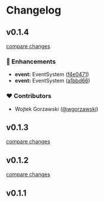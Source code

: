 # Changelog


## v0.1.4

[compare changes](https://github.com/wgorzawski/nuxt-di/compare/v0.1.3...v0.1.4)

### 🚀 Enhancements

- **event:** EventSystem ([f4e0471](https://github.com/wgorzawski/nuxt-di/commit/f4e0471))
- **event:** EventSystem ([a1bbd66](https://github.com/wgorzawski/nuxt-di/commit/a1bbd66))

### ❤️ Contributors

- Wojtek Gorzawski ([@wgorzawski](http://github.com/wgorzawski))

## v0.1.3

[compare changes](https://github.com/wgorzawski/nuxt-di/compare/v0.1.2...v0.1.3)

## v0.1.2

[compare changes](https://github.com/wgorzawski/nuxt-di/compare/v0.1.1...v0.1.2)

## v0.1.1

